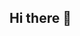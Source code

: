 ## Hi there 👋

<!--
**Lengerpei/Lengerpei** is a ✨ _special_ ✨ repository because its `README.md` (this file) appears on your GitHub profile.

Here are some ideas to get you started:

- 🔭 I’m currently working on Data integration with AI...
- 💬 Ask me about Data related projects...
- 📫 How to reach me: ...
- 😄 Pronouns: ...
- ⚡ Fun fact: I work in the aviation industry, but my code crashes more often than planes (don’t worry, I fix it fast)....
-->
